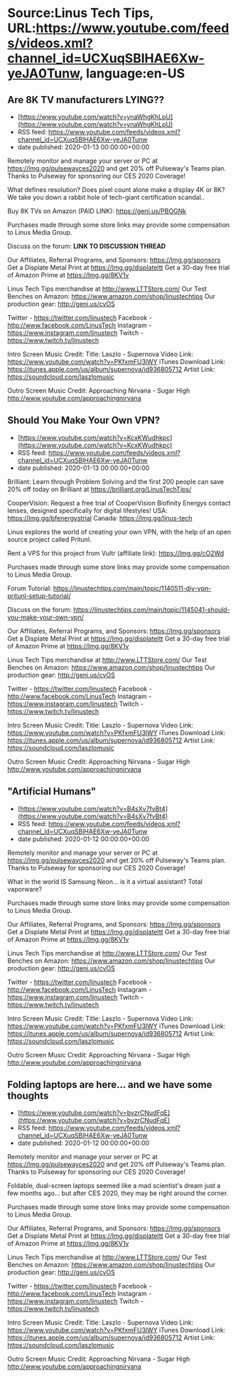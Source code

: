 # Source:Linus Tech Tips, URL:https://www.youtube.com/feeds/videos.xml?channel_id=UCXuqSBlHAE6Xw-yeJA0Tunw, language:en-US

## Are 8K TV manufacturers LYING??
 - [https://www.youtube.com/watch?v=ynaWhgKhLpU](https://www.youtube.com/watch?v=ynaWhgKhLpU)
 - RSS feed: https://www.youtube.com/feeds/videos.xml?channel_id=UCXuqSBlHAE6Xw-yeJA0Tunw
 - date published: 2020-01-13 00:00:00+00:00

Remotely monitor and manage your server or PC at https://lmg.gg/pulsewayces2020 and get 20% off Pulseway's Teams plan. Thanks to Pulseway for sponsoring our CES 2020 Coverage!

What defines resolution? Does pixel count alone make a display 4K or 8K? We take you down a rabbit hole of tech-giant certification scandal..

Buy 8K TVs on Amazon (PAID LINK): https://geni.us/PBOGNk

Purchases made through some store links may provide some compensation to Linus Media Group.

Discuss on the forum: **LINK TO DISCUSSION THREAD**

Our Affiliates, Referral Programs, and Sponsors: https://lmg.gg/sponsors
Get a Displate Metal Print at https://lmg.gg/displateltt
Get a 30-day free trial of Amazon Prime at https://lmg.gg/8KV1v

Linus Tech Tips merchandise at http://www.LTTStore.com/ 
Our Test Benches on Amazon: https://www.amazon.com/shop/linustechtips 
Our production gear: http://geni.us/cvOS

Twitter - https://twitter.com/linustech
Facebook - http://www.facebook.com/LinusTech
Instagram - https://www.instagram.com/linustech
Twitch - https://www.twitch.tv/linustech 

Intro Screen Music Credit:
Title: Laszlo - Supernova
Video Link: https://www.youtube.com/watch?v=PKfxmFU3lWY
iTunes Download Link: https://itunes.apple.com/us/album/supernova/id936805712
Artist Link: https://soundcloud.com/laszlomusic

Outro Screen Music Credit: Approaching Nirvana - Sugar High http://www.youtube.com/approachingnirvana

## Should You Make Your Own VPN?
 - [https://www.youtube.com/watch?v=KcxKWudhkpc](https://www.youtube.com/watch?v=KcxKWudhkpc)
 - RSS feed: https://www.youtube.com/feeds/videos.xml?channel_id=UCXuqSBlHAE6Xw-yeJA0Tunw
 - date published: 2020-01-13 00:00:00+00:00

Brilliant: Learn through Problem Solving and the first 200 people can save 20% off today on Brilliant at https://brilliant.org/LinusTechTips/

CooperVision: Request a free trial of CooperVision Biofinity Energys contact lenses, designed specifically for digital lifestyles! 
USA: https://lmg.gg/bfenergystrial
Canada: https://lmg.gg/linus-tech

Linus explores the world of creating your own VPN, with the help of an open source project called Pritunl.

Rent a VPS for this project from Vultr (affiliate link): https://lmg.gg/cO2Wd

Purchases made through some store links may provide some compensation to Linus Media Group.

Forum Tutorial: https://linustechtips.com/main/topic/1140511-diy-vpn-pritunl-setup-tutorial/

Discuss on the forum: https://linustechtips.com/main/topic/1145041-should-you-make-your-own-vpn/

Our Affiliates, Referral Programs, and Sponsors: https://lmg.gg/sponsors
Get a Displate Metal Print at https://lmg.gg/displateltt
Get a 30-day free trial of Amazon Prime at https://lmg.gg/8KV1v

Linus Tech Tips merchandise at http://www.LTTStore.com/ 
Our Test Benches on Amazon: https://www.amazon.com/shop/linustechtips 
Our production gear: http://geni.us/cvOS

Twitter - https://twitter.com/linustech
Facebook - http://www.facebook.com/LinusTech
Instagram - https://www.instagram.com/linustech
Twitch - https://www.twitch.tv/linustech 

Intro Screen Music Credit:
Title: Laszlo - Supernova
Video Link: https://www.youtube.com/watch?v=PKfxmFU3lWY
iTunes Download Link: https://itunes.apple.com/us/album/supernova/id936805712
Artist Link: https://soundcloud.com/laszlomusic

Outro Screen Music Credit: Approaching Nirvana - Sugar High http://www.youtube.com/approachingnirvana

## "Artificial Humans"
 - [https://www.youtube.com/watch?v=B4sXv7fvBt4](https://www.youtube.com/watch?v=B4sXv7fvBt4)
 - RSS feed: https://www.youtube.com/feeds/videos.xml?channel_id=UCXuqSBlHAE6Xw-yeJA0Tunw
 - date published: 2020-01-12 00:00:00+00:00

Remotely monitor and manage your server or PC at https://lmg.gg/pulsewayces2020 and get 20% off Pulseway's Teams plan. Thanks to Pulseway for sponsoring our CES 2020 Coverage!

What in the world IS Samsung Neon... is it a virtual assistant? Total vaporware?

Purchases made through some store links may provide some compensation to Linus Media Group.

Our Affiliates, Referral Programs, and Sponsors: https://lmg.gg/sponsors
Get a Displate Metal Print at https://lmg.gg/displateltt
Get a 30-day free trial of Amazon Prime at https://lmg.gg/8KV1v

Linus Tech Tips merchandise at http://www.LTTStore.com/ 
Our Test Benches on Amazon: https://www.amazon.com/shop/linustechtips 
Our production gear: http://geni.us/cvOS

Twitter - https://twitter.com/linustech
Facebook - http://www.facebook.com/LinusTech
Instagram - https://www.instagram.com/linustech
Twitch - https://www.twitch.tv/linustech 

Intro Screen Music Credit:
Title: Laszlo - Supernova
Video Link: https://www.youtube.com/watch?v=PKfxmFU3lWY
iTunes Download Link: https://itunes.apple.com/us/album/supernova/id936805712
Artist Link: https://soundcloud.com/laszlomusic

Outro Screen Music Credit: Approaching Nirvana - Sugar High http://www.youtube.com/approachingnirvana

## Folding laptops are here... and we have some thoughts
 - [https://www.youtube.com/watch?v=bvzrCNudFqE](https://www.youtube.com/watch?v=bvzrCNudFqE)
 - RSS feed: https://www.youtube.com/feeds/videos.xml?channel_id=UCXuqSBlHAE6Xw-yeJA0Tunw
 - date published: 2020-01-12 00:00:00+00:00

Remotely monitor and manage your server or PC at https://lmg.gg/pulsewayces2020 and get 20% off Pulseway's Teams plan. Thanks to Pulseway for sponsoring our CES 2020 Coverage!

Foldable, dual-screen laptops seemed like a mad scientist's dream just a few months ago... but after CES 2020, they may be right around the corner.

Purchases made through some store links may provide some compensation to Linus Media Group.

Our Affiliates, Referral Programs, and Sponsors: https://lmg.gg/sponsors
Get a Displate Metal Print at https://lmg.gg/displateltt
Get a 30-day free trial of Amazon Prime at https://lmg.gg/8KV1v

Linus Tech Tips merchandise at http://www.LTTStore.com/ 
Our Test Benches on Amazon: https://www.amazon.com/shop/linustechtips 
Our production gear: http://geni.us/cvOS

Twitter - https://twitter.com/linustech
Facebook - http://www.facebook.com/LinusTech
Instagram - https://www.instagram.com/linustech
Twitch - https://www.twitch.tv/linustech 

Intro Screen Music Credit:
Title: Laszlo - Supernova
Video Link: https://www.youtube.com/watch?v=PKfxmFU3lWY
iTunes Download Link: https://itunes.apple.com/us/album/supernova/id936805712
Artist Link: https://soundcloud.com/laszlomusic

Outro Screen Music Credit: Approaching Nirvana - Sugar High http://www.youtube.com/approachingnirvana

